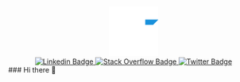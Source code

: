 <div id="header" align="center">
    <img src="https://github.com/ruben-27/ruben-27/blob/master/img/logo.png" width="100">
    <div id="badges">
        <a href="https://www.linkedin.com/in/rub%C3%A9n-torres-guti%C3%A9rrez-3168981b8/" target="_blank">
            <img src="https://img.shields.io/badge/LinkedIn-blue?logo=linkedin&logoColor=white&style=for-the-badge" alt="Linkedin Badge">
	</a>
        <a href="https://stackoverflow.com/users/13596081/ruben27" target="_blank">
            <img src="https://img.shields.io/badge/Stack%20Overflow-orange?style=for-the-badge&logo=stackoverflow&logoColor=white" alt="Stack Overflow Badge">
	</a>
        <a href="https://twitter.com/rubentg27" target="_blank">
            <img src="https://img.shields.io/badge/Twitter-blue?style=for-the-badge&logo=twitter&logoColor=white" alt="Twitter Badge">
	</a>
    </div>
</div>
### Hi there 👋

<!--
**ruben-27/ruben-27** is a ✨ _special_ ✨ repository because its `README.md` (this file) appears on your GitHub profile.

Here are some ideas to get you started:

- 🔭 I’m currently working on ...
- 🌱 I’m currently learning ...
- 👯 I’m looking to collaborate on ...
- 🤔 I’m looking for help with ...
- 💬 Ask me about ...
- 📫 How to reach me: ...
- 😄 Pronouns: ...
- ⚡ Fun fact: ...
-->
